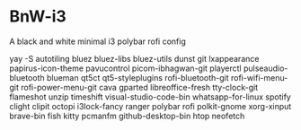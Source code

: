 ﻿# BnW-i3
 A black and white minimal i3 polybar rofi config

yay -S autotiling bluez bluez-libs bluez-utils dunst git lxappearance papirus-icon-theme pavucontrol picom-ibhagwan-git playerctl pulseaudio-bluetooth blueman qt5ct qt5-styleplugins rofi-bluetooth-git rofi-wifi-menu-git rofi-power-menu-git cava gparted libreoffice-fresh tty-clock-git flameshot unzip timeshift visual-studio-code-bin whatsapp-for-linux spotify clight clipit octopi i3lock-fancy ranger polybar rofi polkit-gnome xorg-xinput brave-bin fish kitty pcmanfm github-desktop-bin htop neofetch
